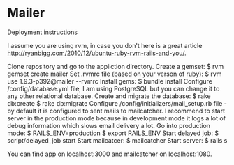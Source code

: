 Mailer
======
Deployment instructions

I assume you are using rvm, in case you don't here is a great article http://ryanbigg.com/2010/12/ubuntu-ruby-rvm-rails-and-you/.

Clone repository and go to the appliction directory.
Create a gemset: $ rvm gemset create mailer
Set .rvmrc file (based on your verson of ruby): $ rvm use 1.9.3-p392@mailer --rvmrc
Install gems: $ bundle install
Configure /config/database.yml file, I am using PostgreSQL but you can change it to any other relational database.
Create and migrate the database:
$ rake db:create
$ rake db:migrate
Configure /config/initializers/mail_setup.rb file - by default it is configured to sent mails to mailcatcher.
I recommend to start server in the production mode because in development mode it logs a lot of debug information which slows email delivery a lot.
Go into production mode:
$ RAILS_ENV=production
$ export RAILS_ENV
Start delayed job: $ script/delayed_job start
Start mailcatcer: $ mailcatcher
Start server: $ rails s

You can find app on localhost:3000 and mailcatcher on localhost:1080.



